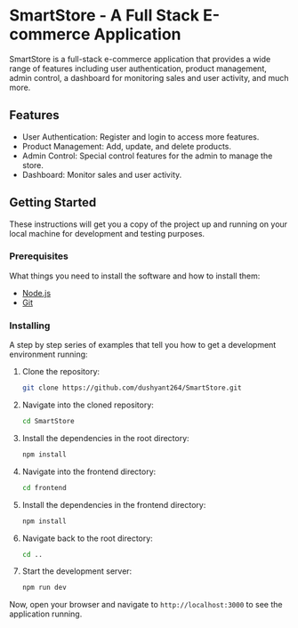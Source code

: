 # SmartStore - A Full Stack E-commerce Application

SmartStore is a full-stack e-commerce application that provides a wide range of features including user authentication, product management, admin control, a dashboard for monitoring sales and user activity, and much more.

## Features
* User Authentication: Register and login to access more features.
* Product Management: Add, update, and delete products.
* Admin Control: Special control features for the admin to manage the store.
* Dashboard: Monitor sales and user activity.

## Getting Started

These instructions will get you a copy of the project up and running on your local machine for development and testing purposes.

### Prerequisites

What things you need to install the software and how to install them:

* [Node.js](https://nodejs.org/en/download/)
* [Git](https://git-scm.com/downloads)

### Installing

A step by step series of examples that tell you how to get a development environment running:

1. Clone the repository:
    ```bash
    git clone https://github.com/dushyant264/SmartStore.git
    ```
2. Navigate into the cloned repository:
    ```bash
    cd SmartStore
    ```
3. Install the dependencies in the root directory:
    ```bash
    npm install
    ```
4. Navigate into the frontend directory:
    ```bash
    cd frontend
    ```
5. Install the dependencies in the frontend directory:
    ```bash
    npm install
    ```
6. Navigate back to the root directory:
    ```bash
    cd ..
    ```
7. Start the development server:
    ```bash
    npm run dev
    ```

Now, open your browser and navigate to `http://localhost:3000` to see the application running.

